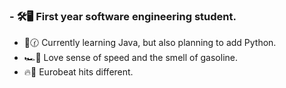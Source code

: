 ### - 🛠️🖥️ First year software engineering student.
- 🙇🕜 Currently learning Java, but also planning to add Python.
- 🏎️💨 Love sense of speed and the smell of gasoline.
- 🔥🎵 Eurobeat hits different.
<!--
**MasserCapper67/MasserCapper67** is a ✨ _special_ ✨ repository because its `README.md` (this file) appears on your GitHub profile.

Here are some ideas to get you started:

- 🔭 I’m currently working on ...
- 🌱 I’m currently learning ...
- 👯 I’m looking to collaborate on ...
- 🤔 I’m looking for help with ...
- 💬 Ask me about ...
- 📫 How to reach me: ...
- 😄 Pronouns: ...
- ⚡ Fun fact: ...
-->
